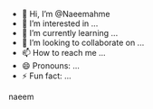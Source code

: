- 👋 Hi, I’m @Naeemahme
- 👀 I’m interested in ...
- 🌱 I’m currently learning ...
- 💞️ I’m looking to collaborate on ...
- 📫 How to reach me ...
- 😄 Pronouns: ...
- ⚡ Fun fact: ...

<!---
Naeemahme/Naeemahme is a ✨ special ✨ repository because its `README.md` (this file) appears on your GitHub profile.
You can click the Preview link to take a look at your changes.
--->naeem
